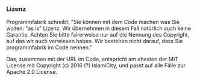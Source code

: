 ### Lizenz

Programmfabrik schreibt: "Sie können mit dem Code machen was Sie wollen: "as is" Lizenz. Wir übernehmen in diesem Fall natürlich auch keine Garantie. Achten Sie bitte fairerweise nur auf die Nennung des Copyright, auf das wir auch verwiesen haben. Wir bestehen nicht darauf, dass Sie programmfabrik im Code nennen."

Das, zusammen mit der URL im Code, entspricht am ehesten der MIT License mit Copyright (c) 2016 (?) IslamiCity, und passt auf alle Fälle zur Apache 2.0 License. 
